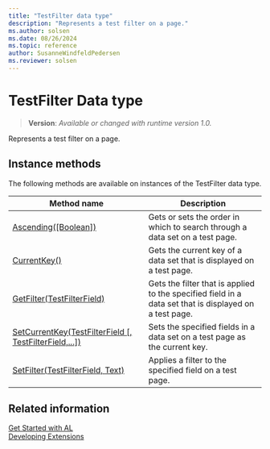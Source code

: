 ```yaml
---
title: "TestFilter data type"
description: "Represents a test filter on a page."
ms.author: solsen
ms.date: 08/26/2024
ms.topic: reference
author: SusanneWindfeldPedersen
ms.reviewer: solsen
---
```

[//]: # (START>DO_NOT_EDIT)
[//]: # (IMPORTANT:Do not edit any of the content between here and the END>DO_NOT_EDIT.)
[//]: # (Any modifications should be made in the .xml files in the ModernDev repo.)
# TestFilter Data type
> **Version**: _Available or changed with runtime version 1.0._

Represents a test filter on a page.



## Instance methods
The following methods are available on instances of the TestFilter data type.

|Method name|Description|
|-----------|-----------|
|[Ascending([Boolean])](testfilter-ascending-method.md)|Gets or sets the order in which to search through a data set on a test page.|
|[CurrentKey()](testfilter-currentkey-method.md)|Gets the current key of a data set that is displayed on a test page.|
|[GetFilter(TestFilterField)](testfilter-getfilter-method.md)|Gets the filter that is applied to the specified field in a data set that is displayed on a test page.|
|[SetCurrentKey(TestFilterField [, TestFilterField,...])](testfilter-setcurrentkey-method.md)|Sets the specified fields in a data set on a test page as the current key.|
|[SetFilter(TestFilterField, Text)](testfilter-setfilter-method.md)|Applies a filter to the specified field on a test page.|

[//]: # (IMPORTANT: END>DO_NOT_EDIT)
## Related information  
[Get Started with AL](../../devenv-get-started.md)  
[Developing Extensions](../../devenv-dev-overview.md)  
